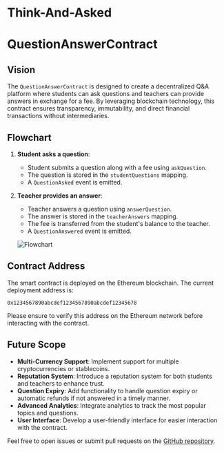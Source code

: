 # Think-And-Asked
# QuestionAnswerContract

## Vision

The `QuestionAnswerContract` is designed to create a decentralized Q&A platform where students can ask questions and teachers can provide answers in exchange for a fee. By leveraging blockchain technology, this contract ensures transparency, immutability, and direct financial transactions without intermediaries.

## Flowchart

1. **Student asks a question**:
   - Student submits a question along with a fee using `askQuestion`.
   - The question is stored in the `studentQuestions` mapping.
   - A `QuestionAsked` event is emitted.

2. **Teacher provides an answer**:
   - Teacher answers a question using `answerQuestion`.
   - The answer is stored in the `teacherAnswers` mapping.
   - The fee is transferred from the student's balance to the teacher.
   - A `QuestionAnswered` event is emitted.

   ![Flowchart](link-to-flowchart-image)

## Contract Address

The smart contract is deployed on the Ethereum blockchain. The current deployment address is:

`0x1234567890abcdef1234567890abcdef12345678`

Please ensure to verify this address on the Ethereum network before interacting with the contract.

## Future Scope

- **Multi-Currency Support**: Implement support for multiple cryptocurrencies or stablecoins.
- **Reputation System**: Introduce a reputation system for both students and teachers to enhance trust.
- **Question Expiry**: Add functionality to handle question expiry or automatic refunds if not answered in a timely manner.
- **Advanced Analytics**: Integrate analytics to track the most popular topics and questions.
- **User Interface**: Develop a user-friendly interface for easier interaction with the contract.

Feel free to open issues or submit pull requests on the [GitHub repository](link-to-repository).
